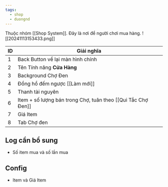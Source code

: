 ```yaml
---
tags:
  - shop
  - duongnd
---
```

Thuộc nhóm [[Shop System]]. Đây là nơi để người chơi mua hàng.
![[20241113153433.png]]

| ID  | Giải nghĩa                                           |
| --- | ---------------------------------------------------- |
| 1   | Back Button về lại màn hình chính                    |
| 2   | Tên Tính năng **Cửa Hàng**                           |
| 3   | Background Chợ Đen                                   |
| 4   | Đồng hồ đếm ngược [[Làm mới]]                        |
| 5   | Thanh tài nguyên                                     |
| 6   | Item + số lượng bán trong Chợ, tuân theo [[Qui Tắc Chợ Đen]] |
| 7   | Giá Item                                             |
| 8   | Tab Chợ đen                                          |

## Log cần bổ sung
- Số item mua và số lần mua
## Config
- Item và Giá Item